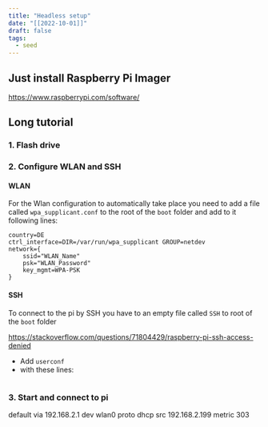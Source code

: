 ```yaml
---
title: "Headless setup"
date: "[[2022-10-01]]"
draft: false
tags:
  - seed
---
```


## Just install Raspberry Pi Imager

https://www.raspberrypi.com/software/

## Long tutorial

### 1. Flash drive

### 2. Configure WLAN and SSH

#### WLAN

For the Wlan configuration to automatically take place you need to add a file called `wpa_supplicant.conf` to the root of the `boot` folder and add to it following lines:

```Vim
country=DE
ctrl_interface=DIR=/var/run/wpa_supplicant GROUP=netdev
network={
    ssid="WLAN_Name"
    psk="WLAN_Password"
    key_mgmt=WPA-PSK
}
```

#### SSH

To connect to the pi by SSH you have to an empty file called `SSH` to root of the `boot` folder

https://stackoverflow.com/questions/71804429/raspberry-pi-ssh-access-denied

- Add `userconf`
- with these lines:

```Vim

```

### 3. Start and connect to pi

default via 192.168.2.1 dev wlan0 proto dhcp src 192.168.2.199 metric 303
